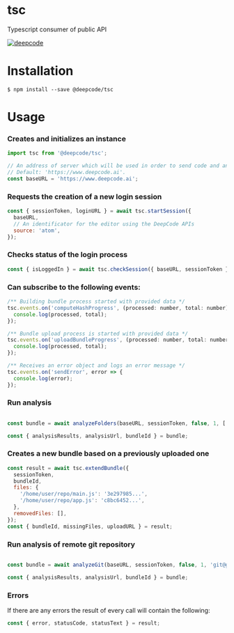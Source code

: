 # tsc

Typescript consumer of public API

[![deepcode](https://www.deepcode.ai/api/gh/badge?key=eyJhbGciOiJIUzI1NiIsInR5cCI6IkpXVCJ9.eyJwbGF0Zm9ybTEiOiJnaCIsIm93bmVyMSI6IkRlZXBDb2RlQUkiLCJyZXBvMSI6InRzYyIsImluY2x1ZGVMaW50IjpmYWxzZSwiYXV0aG9ySWQiOjEyNDY5LCJpYXQiOjE1OTYwOTY3MTJ9.I7rfzfZLPc-SMEModrFPFTMbKpnCkQ5ztPzrPOdruhU)](https://www.deepcode.ai/app/gh/DeepCodeAI/tsc/_/dashboard?utm_content=gh%2FDeepCodeAI%2Ftsc)

# Installation

```shell script
$ npm install --save @deepcode/tsc
```

# Usage

### Creates and initializes an instance

```javascript
import tsc from '@deepcode/tsc';

// An address of server which will be used in order to send code and analyse it.
// Default: 'https://www.deepcode.ai'.
const baseURL = 'https://www.deepcode.ai';

```

### Requests the creation of a new login session

```javascript
const { sessionToken, loginURL } = await tsc.startSession({
  baseURL,
  // An identificator for the editor using the DeepCode APIs
  source: 'atom',
});
```

### Checks status of the login process
```javascript
const { isLoggedIn } = await tsc.checkSession({ baseURL, sessionToken });
```

### Can subscribe to the following events:
```javascript
/** Building bundle process started with provided data */
tsc.events.on('computeHashProgress', (processed: number, total: number) = {
  console.log(processed, total);
});

/** Bundle upload process is started with provided data */
tsc.events.on('uploadBundleProgress', (processed: number, total: number) => {
  console.log(processed, total);
});

/** Receives an error object and logs an error message */
tsc.events.on('sendError', error => {
  console.log(error);
});
```

### Run analysis

```javascript

const bundle = await analyzeFolders(baseURL, sessionToken, false, 1, ['/home/user/repo']);

const { analysisResults, analysisUrl, bundleId } = bundle;
```

### Creates a new bundle based on a previously uploaded one

```javascript
const result = await tsc.extendBundle({
  sessionToken,
  bundleId,
  files: {
    '/home/user/repo/main.js': '3e297985...',
    '/home/user/repo/app.js': 'c8bc6452...',
  },
  removedFiles: [],
});
const { bundleId, missingFiles, uploadURL } = result;
```

### Run analysis of remote git repository

```javascript

const bundle = await analyzeGit(baseURL, sessionToken, false, 1, 'git@github.com:DeepCodeAI/cli.git@320d98a6896f5376efe6cefefb6e70b46b97d566');

const { analysisResults, analysisUrl, bundleId } = bundle;
```

### Errors

If there are any errors the result of every call will contain the following:

```javascript
const { error, statusCode, statusText } = result;
```
